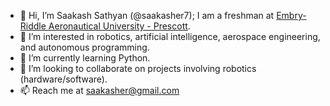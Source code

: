 - 👋 Hi, I’m Saakash Sathyan (@saakasher7); I am a freshman at [Embry-Riddle Aeronautical University - Prescott](https://prescott.erau.edu/).
- 👀 I’m interested in robotics, artificial intelligence, aerospace engineering, and autonomous programming.
- 🌱 I’m currently learning Python.
- 💞️ I’m looking to collaborate on projects involving robotics (hardware/software).
- 📫 Reach me at saakasher@gmail.com

<!---
saakasher7/saakasher7 is a ✨ special ✨ repository because its `README.md` (this file) appears on your GitHub profile.
You can click the Preview link to take a look at your changes.
--->
